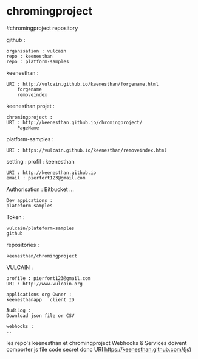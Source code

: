 # chromingproject
#chromingproject repository

github :

	organisation : vulcain
	repo : keenesthan
	repo : platform-samples


keenesthan : 

	URI : http://vulcain.github.io/keenesthan/forgename.html
		forgename
		removeindex

keenesthan projet : 
 
	chromingproject :
	URI : http://keenesthan.github.io/chromingproject/
		PageName

platform-samples :

	URI : https://vulcain.github.io/keenesthan/removeindex.html


setting :
	profil : keenesthan
	
	URI : http://keenesthan.github.io
	email : pierfort123@gmail.com

Authorisation :
	Bitbucket
	...

	Dev appications :
	plateform-samples

Token :

	vulcain/plateform-samples
	github

repositories :

	keenesthan/chromingproject

VULCAIN :

	profile : pierfort123@gmail.com
	URI : http://www.vulcain.org

	applications org Owner :
	keenesthanapp   client ID

	AudiLog :
	Download json file or CSV

	webhooks :
	..

les repo's keenesthan et chromingproject
	Webhooks & Services
	doivent comporter js file
	code secret 
	donc URI https://keenesthan.github.com/(js)
